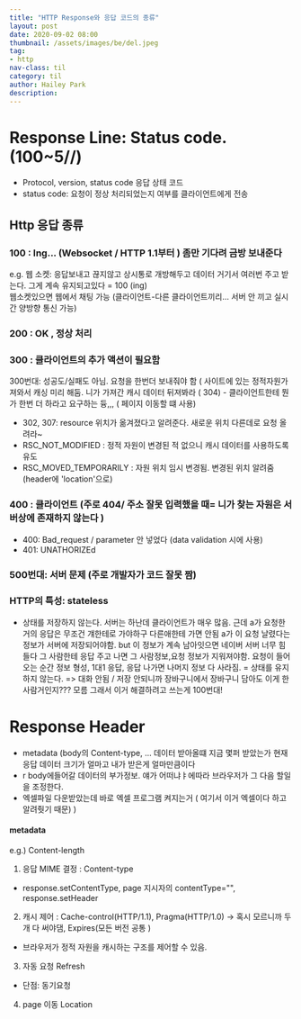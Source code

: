 ```yaml
---
title: "HTTP Response와 응답 코드의 종류"
layout: post
date: 2020-09-02 08:00
thumbnail: /assets/images/be/del.jpeg
tag:
- http
nav-class: til
category: til
author: Hailey Park
description: 
---
```


# Response Line: Status code. (100~5//) 

- Protocol, version, status code 응답 상태 코드             
- status code: 요청이 정상 처리되었는지 여부를 클라이언트에게 전송   

## Http 응답 종류

### 100 : Ing... (Websocket / HTTP 1.1부터 ) 좀만 기다려 금방 보내준다 
e.g. 웹 소켓: 응답보내고 끊지않고 상시통로 개방해두고 데이터 거기서 여러번 주고 받는다. 그게 계속 유지되고있다 = 100 (ing)  
웹소켓있으면 웹에서 채팅 가능 (클라이언트-다른 클라이언트끼리... 서버 안 끼고 실시간 양방향 통신 가능) 

### 200 : OK , 정상 처리                     

### 300 : 클라이언트의 추가 액션이 필요함                               
300번대: 성공도/실패도 아님. 요청을 한번더 보내줘야 함 ( 사이트에 있는 정적자원가져와서 캐싱 미리 해둠. 니가 가져간 캐시 데이터 뒤져봐라 ( 304)  - 클라이언트한테 뭔가 한번 더 하라고 요구하는 듕,,, ( 페이지 이동할 떄 사용) 

- 302, 307: resource 위치가 옮겨졌다고 알려준다. 새로운 위치 다른데로 요청 올려라~
- RSC_NOT_MODIFIED : 정적 자원이 변경된 적 없으니 캐시 데이터를 사용하도록 유도      
- RSC_MOVED_TEMPORARILY : 자원 위치 임시 변경됨. 변경된 위치 알려줌 (header에 'location'으로)          

### 400 : 클라이언트 (주로 404/ 주소 잘못 입력했을 때= 니가 찾는 자원은 서버상에 존재하지 않는다 )
- 400: Bad_request / parameter 안 넣었다 (data validation 시에 사용)
- 401: UNATHORIZEd

### 500번대: 서버 문제 (주로 개발자가 코드 잘못 짬)

 
### HTTP의 특성: stateless
- 상태를 저장하지 않는다. 서버는 하난데 클라이언트가 매우 많음. 근데 a가 요청한 거의 응답은 무조건 걔한테로 가야하구 다른애한테 가면 안됨 a가 이 요청 날렸다는 정보가 서버에 저장되어야함. but 이 정보가 계속 남아잇으면 네이버 서버 너무 힘들다 그 사람한테 응답 주고 나면 그 사람정보,요청 정보가 지워져야함. 요청이 들어오는 순간 정보 형성, 1대1 응답, 응답 나가면 나머지 정보 다 사라짐.  = 상태를 유지하지 않는다. => 대화 안됨 / 저장 안되니까 장바구니에서 장바구니 담아도 이게 한 사람거인지??? 모름 그래서 이거 해결하려고 쓰는게 100번대!

 
# Response Header
- metadata (body의 Content-type, ... 데이터 받아올떄 지금 몇퍼 받았는가 현재 응답 데이터 크기가 얼마고 내가 받은게 얼마만큼이다 
- r body에들어갈 데이터의 부가정보. 얘가 어떠냐ㅑ에따라 브라우저가 그 다음 할일을 조정한다.
- 엑셀파일 다운받았는데 바로 엑셀 프로그램 켜지는거 ( 여기서 이거 엑셀이다 하고 알려줫기 때문) ) 

#### metadata                                                                                               
e.g.)  Content-length                                                                                

1. 응답 MIME 결정 : Content-type                                                                         
- response.setContentType, page 지시자의 contentType="", response.setHeader                          
2. 캐시 제어 : Cache-control(HTTP/1.1), Pragma(HTTP/1.0) -> 혹시 모르니까 두개 다 써야댐, Expires(모든 버전 공통 )         
- 브라우저가 정적 자원을 캐시하는 구조를 제어할 수 있음.                                                                
                                                                                
3. 자동 요청  Refresh                                                                                    
- 단점: 동기요청                                                                                       
4. page 이동  Location                                                                                 
                                                                  